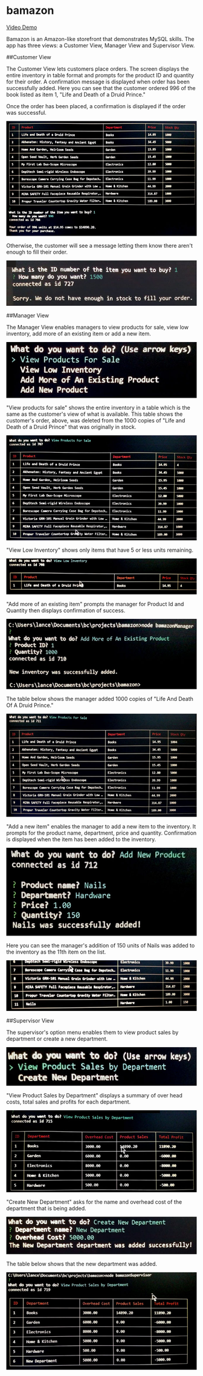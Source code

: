 # bamazon

<a href="https://drive.google.com/file/d/1GSwrcGbPyM41ajKi4qkIaxJlbYyOd6ns/view?usp=sharing">Video Demo</a>

Bamazon is an Amazon-like storefront that demonstrates MySQL skills. The app has three views: a Customer View, Manager View and Supervisor View.

##Customer View

The Customer View lets customers place orders. The screen displays the entire inventory in table format and prompts for the product ID and quantity for their order. A confirmation message is displayed when order has been successfully added. Here you can see that the customer ordered 996 of the book listed as item 1, "Life and Death of a Druid Prince."

Once the order has been placed, a confirmation is displayed if the order was successful.

![Available products displayed in a table with the customer's order and confirmation below the table](/images/customer1.jpg)

Otherwise, the customer will see a message letting them know there aren't enough to fill their order.

![Message that says, "Sorry. We do not have enough in stock to fill your order."](/images/customer2.jpg)

##Manager View

The Manager View enables managers to view products for sale, view low inventory, add more of an existing item or add a new item.

![Menu of Options](/images/manager1.jpg)

"View products for sale" shows the entire inventory in a table which is the same as the customer's view of what is available. This table shows the customer's order, above, was deleted from the 1000 copies of "Life and Death of a Druid Prince" that was originally in stock. 

![Inventory table](/images/manager2.jpg)

"View Low Inventory" shows only items that have 5 or less units remaining. 

![Low inventory table](/images/manager3.jpg)

"Add more of an existing item" prompts the manager for Product Id and Quantity then displays confirmation of success.

![Prompts](/images/manager4.jpg)

The table below shows the manager added 1000 copies of "Life And Death Of A Druid Prince." 

![Inventory table](/images/manager5.jpg)

"Add a new item" enables the manager to add a new item to the inventory. It prompts for the product name, department, price and quantity. Confirmation is displayed when the item has been added to the inventory.

![Add a new item prompts](/images/manager6.jpg)

Here you can see the manager's addition of 150 units of Nails was added to the inventory as the 11th item on the list.

![Inventory table](/images/manager7.jpg)

##Supervisor View

The supervisor's option menu enables them to view product sales by department or create a new department. 

![Option menu](/images/supervisor1.jpg)

"View Product Sales by Department" displays a summary of over head costs, total sales and profits for each department.

![Table of department information](/images/supervisor2.jpg)

"Create New Department" asks for the name and overhead cost  of the department that is being added.

![Prompts](/images/supervisor3.jpg)

The table below shows that the new department was added.

![Table](/images/supervisor4.jpg)








